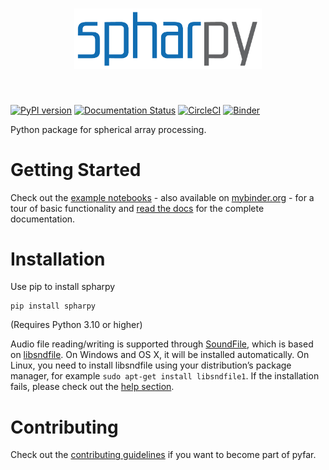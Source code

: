 <h1 align="center">
<img src="https://github.com/pyfar/gallery/raw/main/docs/resources/logos/pyfar_logos_fixed_size_spharpy.png" width="300">
</h1><br>



[![PyPI version](https://badge.fury.io/py/spharpy.svg)](https://badge.fury.io/py/spharpy)
[![Documentation Status](https://readthedocs.org/projects/spharpy/badge/?version=latest)](https://spharpy.readthedocs.io/en/latest/?badge=latest)
[![CircleCI](https://circleci.com/gh/pyfar/spharpy.svg?style=shield)](https://circleci.com/gh/pyfar/spharpy)
[![Binder](https://mybinder.org/badge_logo.svg)](https://mybinder.org/v2/gh/pyfar/gallery/main?labpath=docs/gallery/interactive/pyfar_introduction.ipynb)

Python package for spherical array processing.

Getting Started
===============

Check out the [example notebooks](https://github.com/pyfar/pyfar/blob/main/examples) - also available on [mybinder.org](https://mybinder.org/v2/gh/pyfar/spharpy/main?filepath=examples/) - for a tour of basic functionality and
[read the docs](https://spharpy.readthedocs.io/en/stable) for the complete documentation.

Installation
============

Use pip to install spharpy

    pip install spharpy

(Requires Python 3.10 or higher)

Audio file reading/writing is supported through [SoundFile](https://python-soundfile.readthedocs.io), which is based on
[libsndfile](http://www.mega-nerd.com/libsndfile/). On Windows and OS X, it will be installed automatically.
On Linux, you need to install libsndfile using your distribution’s package manager, for example ``sudo apt-get install libsndfile1``.
If the installation fails, please check out the [help section](https://pyfar-gallery.readthedocs.io/en/latest/help).

Contributing
============

Check out the [contributing guidelines](https://pyfar.readthedocs.io/en/stable/contributing.html) if you want to become part of pyfar.
